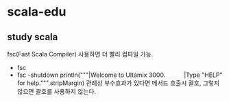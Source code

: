 # scala-edu
study scala
----------
fsc(Fast Scala Compiler) 사용하면 더 빨리 컴파일 가능.
  - fsc <source files...> 
  - fsc -shutdown
println("""|Welcome to Ultamix 3000.
           |Type "HELP" for help.""".stripMargin)
관례상 부수효과가 있다면 메서드 호출시 괄호, 그렇지 않으면 괄호를 사용하지 않는다.
